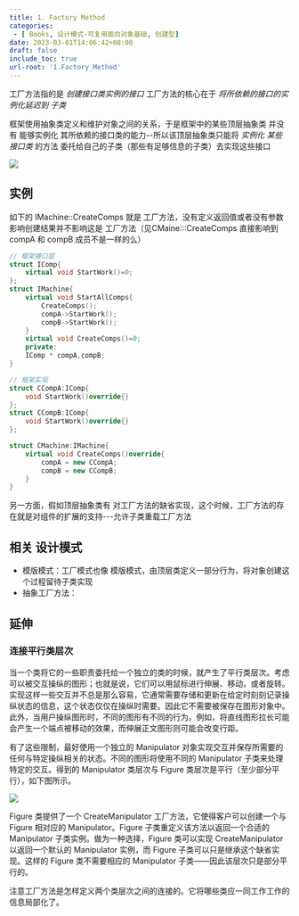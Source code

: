 ```yaml
---
title: 1. Factory Method
categories:
 - [ Books, 设计模式-可复用面向对象基础, 创建型]
date: 2023-03-01T14:06:42+08:00
draft: false
include_toc: true
url-root: '1.Factory_Method'
---
```


 工厂方法指的是 *创建接口类实例的接口*
 工厂方法的核心在于 *将所依赖的接口的实例化延迟到 子类*
 
 框架使用抽象类定义和维护对象之间的关系，于是框架中的某些顶层抽象类 并没有 能够实例化 其所依赖的接口类的能力--所以该顶层抽象类只能将 *实例化 某些接口类* 的方法 委托给自己的子类（那些有足够信息的子类）去实现这些接口

![](1-1_FM.CD.png)
## 实例
如下的 IMachine::CreateComps 就是 工厂方法，没有定义返回值或者没有参数影响创建结果并不影响这是 工厂方法（见CMaine:::CreateComps 直接影响到 compA 和 compB 成员不是一样的么）
```cpp
// 框架接口层
struct IComp{
    virtual void StartWork()=0;
};
struct IMachine{
    virtual void StartAllComps{
        CreateComps();
        compA->StartWork();
        compB->StartWork();
    }
    virtual void CreateComps()=0;
    private:
    IComp * compA,compB;
}

// 框架实现
struct CCompA:IComp{
    void StartWork()override{}
};
struct CCompB:IComp{
    void StartWork()override{}
};

struct CMachine:IMachine{
    virtual void CreateComps()override{
        compA = new CCompA;
        compB = new CCompB;
    }  
}
```
 另一方面，假如顶层抽象类有 对工厂方法的缺省实现，这个时候，工厂方法的存在就是对组件的扩展的支持---允许子类重载工厂方法

## 相关 设计模式

* 模版模式：工厂模式也像 模版模式，由顶层类定义一部分行为，将对象创建这个过程留待子类实现
* 抽象工厂方法：

## 延伸
### 连接平行类层次

当一个类将它的一些职责委托给一个独立的类的时候，就产生了平行类层次。考虑可以被交互操纵的图形；也就是说，它们可以用鼠标进行伸展、移动，或者旋转。实现这样一些交互并不总是那么容易，它通常需要存储和更新在给定时刻刻记录操纵状态的信息，这个状态仅仅在操纵时需要。因此它不需要被保存在图形对象中。此外，当用户操纵图形时，不同的图形有不同的行为。例如，将直线图形拉长可能会产生一个端点被移动的效果，而伸展正文图形则可能会改变行距。

有了这些限制，最好使用一个独立的 Manipulator 对象实现交互并保存所需要的任何与特定操纵相关的状态。不同的图形将使用不同的 Manipulator 子类来处理特定的交互。得到的 Manipulator 类层次与 Figure 类层次是平行（至少部分平行），如下图所示。

![](1-1_FM.ECL.png)

Figure 类提供了一个 CreateManipulator 工厂方法，它使得客户可以创建一个与 Figure 相对应的 Manipulator。Figure 子类重定义该方法以返回一个合适的 Manipulator 子类实例。做为一种选择，Figure 类可以实现 CreateManipulator 以返回一个默认的 Manipulator 实例，而 Figure 子类可以只是继承这个缺省实现。这样的 Figure 类不需要相应的 Manipulator 子类——因此该层次只是部分平行的。

注意工厂方法是怎样定义两个类层次之间的连接的。它将哪些类应一同工作工作的信息局部化了。